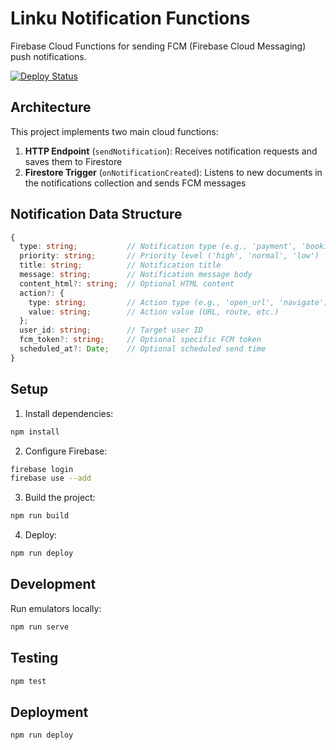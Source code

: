 # Linku Notification Functions

Firebase Cloud Functions for sending FCM (Firebase Cloud Messaging) push notifications.

[![Deploy Status](https://github.com/aldemi-tech/linku-notification-functions/actions/workflows/deploy.yml/badge.svg)](https://github.com/aldemi-tech/linku-notification-functions/actions/workflows/deploy.yml)

## Architecture

This project implements two main cloud functions:

1. **HTTP Endpoint** (`sendNotification`): Receives notification requests and saves them to Firestore
2. **Firestore Trigger** (`onNotificationCreated`): Listens to new documents in the notifications collection and sends FCM messages

## Notification Data Structure

```typescript
{
  type: string;           // Notification type (e.g., 'payment', 'booking', 'alert')
  priority: string;       // Priority level ('high', 'normal', 'low')
  title: string;          // Notification title
  message: string;        // Notification message body
  content_html?: string;  // Optional HTML content
  action?: {
    type: string;         // Action type (e.g., 'open_url', 'navigate')
    value: string;        // Action value (URL, route, etc.)
  };
  user_id: string;        // Target user ID
  fcm_token?: string;     // Optional specific FCM token
  scheduled_at?: Date;    // Optional scheduled send time
}
```

## Setup

1. Install dependencies:
```bash
npm install
```

2. Configure Firebase:
```bash
firebase login
firebase use --add
```

3. Build the project:
```bash
npm run build
```

4. Deploy:
```bash
npm run deploy
```

## Development

Run emulators locally:
```bash
npm run serve
```

## Testing

```bash
npm test
```

## Deployment

```bash
npm run deploy
```
